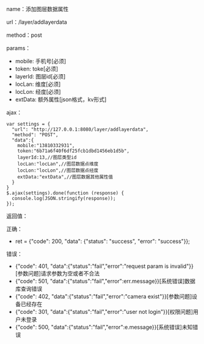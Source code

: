 name：添加图层数据属性

url：/layer/addlayerdata

method：post

params：

* mobile: 手机号[必须]
* token: toke[必须]
* layerId: 图层id[必须]
* locLan: 维度[必须]
* locLon: 经度[必须]
* extData: 额外属性[json格式，kv形式]

ajax：

```
var settings = {
  "url": "http://127.0.0.1:8080/layer/addlayerdata",
  "method": "POST",
  "data":{
    mobile:"13810332931",
    token:"6b71a6f40f6df25fcb1dbd1456eb1d5b",
    layerId:13,//图层类型id
    locLan:"locLan",//图层数据点维度
    locLon:"locLon",//图层数据点经度
    extData:"extData",//图层数据其他属性值
  }
}
$.ajax(settings).done(function (response) {
  console.log(JSON.stringify(response));
});
```

返回值：

正确：

* ret = {"code": 200, "data": {"status": "success", "error": "success"}};

错误：

* {"code": 401, "data":{"status":"fail","error":"request param is invalid"}} [参数问题]请求参数为空或者不合法
* {"code": 501, "data":{"status":"fail","error":err.message}}[系统错误]数据库查询错误
* {"code": 402, "data":{"status":"fail","error":"camera exist"}}[参数问题]设备已经存在
* {"code": 301, "data":{"status":"fail","error":"user not login"}}[权限问题]用户未登录
* {"code": 500, "data":{"status":"fail","error":e.message}}[系统错误]未知错误
